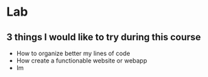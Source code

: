 # Lab
## 3 things I would like to try during this course
- How to organize better my lines of code
- How create a functionable website or webapp
- Im